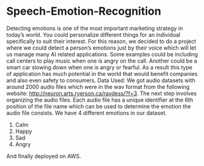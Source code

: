 # Speech-Emotion-Recognition
Detecting emotions is one of the most important marketing strategy in today’s world. You could personalize different things for an individual specifically to suit their interest. For this reason, we decided to do a project where we could detect a person’s emotions just by their voice which will let us manage many AI related applications. Some examples could be including call centers to play music when one is angry on the call. Another could be a smart car slowing down when one is angry or fearful. As a result this type of application has much potential in the world that would benefit companies and also even safety to consumers.
Data Used: We got audio datasets with around 2000 audio files which were in the wav format from the following website: http://neuron.arts.ryerson.ca/ravdess/?f=3.
 The next step involves organizing the audio files. Each audio file has a unique identifier at the 6th position of the file name which can be used to determine the emotion the audio file consists. We have 4 different emotions in our dataset. 
1.	Calm 
2.	Happy 
3.	Sad 
4.	Angry






And finally deployed on AWS.
